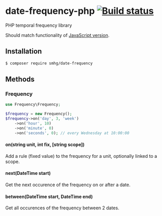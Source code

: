date-frequency-php [![Build status](https://api.travis-ci.org/smhg/date-frequency-php.png)](https://travis-ci.org/smhg/date-frequency-php)
==================

PHP temporal frequency library

Should match functionality of [JavaScript version](https://github.com/smhg/date-frequency-js).

## Installation
```bash
$ composer require smhg/date-frequency
```

## Methods
### Frequency
```php
use Frequency\Frequency;

$frequency = new Frequency();
$frequency->on('day', 3, 'week')
	->on('hour', 10)
	->on('minute', 0)
	->on('seconds', 0); // every Wednesday at 10:00:00
```

#### on(string unit, int fix, [string scope])
Add a rule (fixed value) to the frequency for a unit, optionally linked to a scope.

#### next(DateTime start)
Get the next occurence of the frequency on or after a date.

#### between(DateTime start, DateTime end)
Get all occurences of the frequency between 2 dates.
